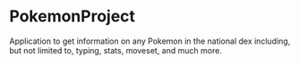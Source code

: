 # PokemonProject
Application to get information on any Pokemon in the national dex including, but not limited to, typing, stats, moveset, and much more.
